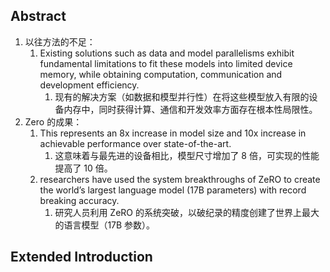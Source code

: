 ## Abstract
1. 以往方法的不足：
	1. Existing solutions such as data and model parallelisms exhibit fundamental limitations to fit these models into limited device memory, while obtaining computation, communication and development efficiency.
		1. 现有的解决方案（如数据和模型并行性）在将这些模型放入有限的设备内存中，同时获得计算、通信和开发效率方面存在根本性局限性。
2. Zero 的成果：
	1. This represents an 8x increase in model size and 10x increase in achievable performance over state-of-the-art.
		1. 这意味着与最先进的设备相比，模型尺寸增加了 8 倍，可实现的性能提高了 10 倍。
	2. researchers have used the system breakthroughs of ZeRO to create the world’s largest language model (17B parameters) with record breaking accuracy.
		1. 研究人员利用 ZeRO 的系统突破，以破纪录的精度创建了世界上最大的语言模型（17B 参数）。


## Extended Introduction